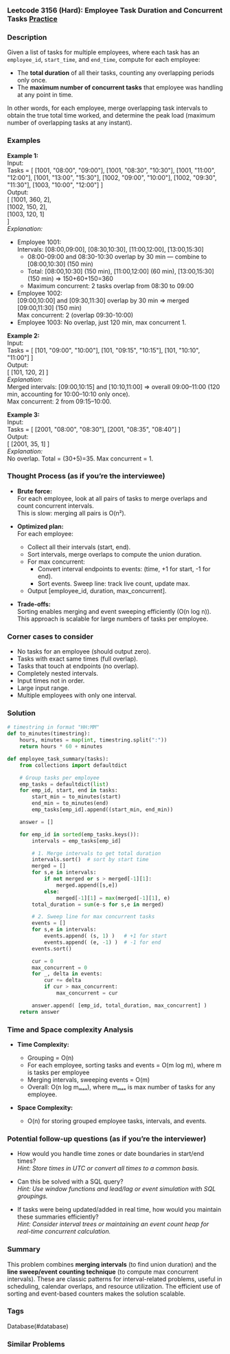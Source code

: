 ### Leetcode 3156 (Hard): Employee Task Duration and Concurrent Tasks [Practice](https://leetcode.com/problems/employee-task-duration-and-concurrent-tasks)

### Description  
Given a list of tasks for multiple employees, where each task has an `employee_id`, `start_time`, and `end_time`, compute for each employee:
- The **total duration** of all their tasks, counting any overlapping periods only once.
- The **maximum number of concurrent tasks** that employee was handling at any point in time.

In other words, for each employee, merge overlapping task intervals to obtain the true total time worked, and determine the peak load (maximum number of overlapping tasks at any instant).

### Examples  

**Example 1:**  
Input:  
Tasks = [
  [1001, "08:00", "09:00"],
  [1001, "08:30", "10:30"],
  [1001, "11:00", "12:00"],
  [1001, "13:00", "15:30"],
  [1002, "09:00", "10:00"],
  [1002, "09:30", "11:30"],
  [1003, "10:00", "12:00"]
]  
Output:  
[
  [1001, 360, 2],  
  [1002, 150, 2],  
  [1003, 120, 1]  
]  
*Explanation:*  
- Employee 1001:  
  Intervals: [08:00,09:00], [08:30,10:30], [11:00,12:00], [13:00,15:30]  
  - 08:00-09:00 and 08:30-10:30 overlap by 30 min — combine to [08:00,10:30] (150 min)  
  - Total: [08:00,10:30] (150 min), [11:00,12:00] (60 min), [13:00,15:30] (150 min) ⇒ 150+60+150=360  
  - Maximum concurrent: 2 tasks overlap from 08:30 to 09:00  
- Employee 1002:  
  [09:00,10:00] and [09:30,11:30] overlap by 30 min ⇒ merged [09:00,11:30] (150 min)  
  Max concurrent: 2 (overlap 09:30-10:00)  
- Employee 1003: No overlap, just 120 min, max concurrent 1.

**Example 2:**  
Input:  
Tasks = [
  [101, "09:00", "10:00"],
  [101, "09:15", "10:15"],
  [101, "10:10", "11:00"]
]  
Output:  
[
  [101, 120, 2]
]  
*Explanation:*  
Merged intervals: [09:00,10:15] and [10:10,11:00] ⇒ overall 09:00–11:00 (120 min, accounting for 10:00–10:10 only once).  
Max concurrent: 2 from 09:15–10:00.

**Example 3:**  
Input:  
Tasks = [
  [2001, "08:00", "08:30"],
  [2001, "08:35", "08:40"]
]  
Output:  
[
  [2001, 35, 1]
]  
*Explanation:*  
No overlap. Total = (30+5)=35. Max concurrent = 1.

### Thought Process (as if you’re the interviewee)  
- **Brute force:**  
  For each employee, look at all pairs of tasks to merge overlaps and count concurrent intervals.  
  This is slow: merging all pairs is O(n²).

- **Optimized plan:**  
  For each employee:
  - Collect all their intervals (start, end).
  - Sort intervals, merge overlaps to compute the union duration.
  - For max concurrent:  
    - Convert interval endpoints to events: (time, +1 for start, -1 for end).
    - Sort events. Sweep line: track live count, update max.
  - Output [employee_id, duration, max_concurrent].

- **Trade-offs:**  
  Sorting enables merging and event sweeping efficiently (O(n log n)).  
  This approach is scalable for large numbers of tasks per employee.

### Corner cases to consider  
- No tasks for an employee (should output zero).
- Tasks with exact same times (full overlap).
- Tasks that touch at endpoints (no overlap).
- Completely nested intervals.
- Input times not in order.
- Large input range.
- Multiple employees with only one interval.

### Solution

```python
# timestring in format "HH:MM"
def to_minutes(timestring):
    hours, minutes = map(int, timestring.split(":"))
    return hours * 60 + minutes

def employee_task_summary(tasks):
    from collections import defaultdict

    # Group tasks per employee
    emp_tasks = defaultdict(list)
    for emp_id, start, end in tasks:
        start_min = to_minutes(start)
        end_min = to_minutes(end)
        emp_tasks[emp_id].append((start_min, end_min))

    answer = []

    for emp_id in sorted(emp_tasks.keys()):
        intervals = emp_tasks[emp_id]

        # 1. Merge intervals to get total duration
        intervals.sort()  # sort by start time
        merged = []
        for s,e in intervals:
            if not merged or s > merged[-1][1]:
                merged.append([s,e])
            else:
                merged[-1][1] = max(merged[-1][1], e)
        total_duration = sum(e-s for s,e in merged)

        # 2. Sweep line for max concurrent tasks
        events = []
        for s,e in intervals:
            events.append( (s, 1) )   # +1 for start
            events.append( (e, -1) )  # -1 for end
        events.sort()

        cur = 0
        max_concurrent = 0
        for _, delta in events:
            cur += delta
            if cur > max_concurrent:
                max_concurrent = cur

        answer.append( [emp_id, total_duration, max_concurrent] )
    return answer
```

### Time and Space complexity Analysis  

- **Time Complexity:**  
  - Grouping = O(n)  
  - For each employee, sorting tasks and events = O(m log m), where m is tasks per employee  
  - Merging intervals, sweeping events = O(m)  
  - Overall: O(n log mₘₐₓ), where mₘₐₓ is max number of tasks for any employee.

- **Space Complexity:**  
  - O(n) for storing grouped employee tasks, intervals, and events.

### Potential follow-up questions (as if you’re the interviewer)  

- How would you handle time zones or date boundaries in start/end times?  
  *Hint: Store times in UTC or convert all times to a common basis.*

- Can this be solved with a SQL query?  
  *Hint: Use window functions and lead/lag or event simulation with SQL groupings.*

- If tasks were being updated/added in real time, how would you maintain these summaries efficiently?  
  *Hint: Consider interval trees or maintaining an event count heap for real-time concurrent calculation.*

### Summary
This problem combines **merging intervals** (to find union duration) and the **line sweep/event counting technique** (to compute max concurrent intervals). These are classic patterns for interval-related problems, useful in scheduling, calendar overlaps, and resource utilization. The efficient use of sorting and event-based counters makes the solution scalable.

### Tags
Database(#database)

### Similar Problems
